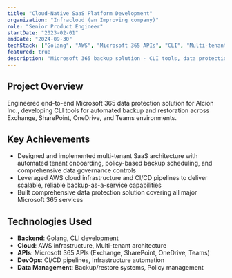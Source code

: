 ```yaml
---
title: "Cloud-Native SaaS Platform Development"
organization: "Infracloud (an Improving company)"
role: "Senior Product Engineer"
startDate: "2023-02-01"
endDate: "2024-09-30"
techStack: ["Golang", "AWS", "Microsoft 365 APIs", "CLI", "Multi-tenant Architecture", "CI/CD"]
featured: true
description: "Microsoft 365 backup solution - CLI tools, data protection"
---
```


## Project Overview

Engineered end-to-end Microsoft 365 data protection solution for Alcion Inc., developing CLI tools for automated backup and restoration across Exchange, SharePoint, OneDrive, and Teams environments.

## Key Achievements

- Designed and implemented multi-tenant SaaS architecture with automated tenant onboarding, policy-based backup scheduling, and comprehensive data governance controls
- Leveraged AWS cloud infrastructure and CI/CD pipelines to deliver scalable, reliable backup-as-a-service capabilities
- Built comprehensive data protection solution covering all major Microsoft 365 services

## Technologies Used

- **Backend**: Golang, CLI development
- **Cloud**: AWS infrastructure, Multi-tenant architecture
- **APIs**: Microsoft 365 APIs (Exchange, SharePoint, OneDrive, Teams)
- **DevOps**: CI/CD pipelines, Infrastructure automation
- **Data Management**: Backup/restore systems, Policy management
